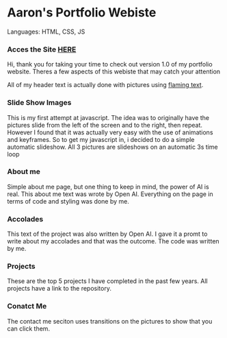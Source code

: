 # Aaron's Portfolio Webiste
Languages: HTML, CSS, JS

### Acces the Site [HERE](https://mediumwaffle.github.io/website/)

Hi, thank you for taking your time to check out version 1.0 of my portfolio website.
Theres a few aspects of this webiste that may catch your attention

All of my header text is actually done with pictures using [flaming text](www.flamingtext.com).

### Slide Show Images
This is my first attempt at javascript. The idea was to originally have the pictures slide from the left of the screen and to the right, then repeat. However I found that it was actually very easy with the use of animations and keyframes. So to get my javascript in, i decided to do a simple automatic slideshow. All 3 pictures are slideshows on an automatic 3s time loop

### About me
Simple about me page, but one thing to keep in mind, the power of AI is real. This about me text was
wrote by Open AI. Everything on the page in terms of code and styling was done by me. 

### Accolades
This text of the project was also written by Open AI. I gave it a promt to write about my accolades and that was the outcome. The code was written by me. 

### Projects
These are the top 5 projects I have completed in the past few years. All projects have a link to the
repository. 

### Conatct Me
The contact me seciton uses transitions on the pictures to show that you can click them. 
